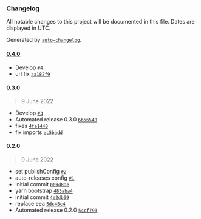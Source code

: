### Changelog

All notable changes to this project will be documented in this file. Dates are displayed in UTC.

Generated by [`auto-changelog`](https://github.com/CookPete/auto-changelog).

#### [0.4.0](https://github.com/codesyntax/volto-featured-block/compare/0.3.0...0.4.0)

- Develop [`#4`](https://github.com/codesyntax/volto-featured-block/pull/4)
- url fix [`aa182f9`](https://github.com/codesyntax/volto-featured-block/commit/aa182f971bc14198afeb7c282b2479fc8ede31ed)

#### [0.3.0](https://github.com/codesyntax/volto-featured-block/compare/0.2.0...0.3.0)

> 9 June 2022

- Develop [`#3`](https://github.com/codesyntax/volto-featured-block/pull/3)
- Automated release 0.3.0 [`6b56540`](https://github.com/codesyntax/volto-featured-block/commit/6b565404c637685f443c7b8983395dae623243a0)
- fixes [`4fa1440`](https://github.com/codesyntax/volto-featured-block/commit/4fa144025748d52c80fe4a92f8c0d9ff43f1159b)
- fix imports [`ec5badd`](https://github.com/codesyntax/volto-featured-block/commit/ec5badd606cdcd7597769efd0b97d9c26587eb92)

#### 0.2.0

> 9 June 2022

- set publishConfig [`#2`](https://github.com/codesyntax/volto-featured-block/pull/2)
- auto-releases config [`#1`](https://github.com/codesyntax/volto-featured-block/pull/1)
- Initial commit [`009d8de`](https://github.com/codesyntax/volto-featured-block/commit/009d8deca7c7bfb0ab740e19a49b324aa3124ca5)
- yarn bootstrap [`485aba4`](https://github.com/codesyntax/volto-featured-block/commit/485aba448deffd81b91460bbf13c00e57cea5f1a)
- initial commit [`4e2db59`](https://github.com/codesyntax/volto-featured-block/commit/4e2db59efffe3ccdc01ae6de2eefe3661f5ac2af)
- replace eea [`5dc45c4`](https://github.com/codesyntax/volto-featured-block/commit/5dc45c43ef01e8b9462447211b0f29214e3a6b95)
- Automated release 0.2.0 [`54cf793`](https://github.com/codesyntax/volto-featured-block/commit/54cf7937bed69427cc7c93936572884b605e318e)
